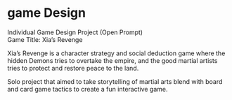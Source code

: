 # game Design

Individual Game Design Project (Open Prompt)
<br> Game Title: Xia’s Revenge 

Xia’s Revenge is a character strategy and social deduction game where the hidden Demons tries
to overtake the empire, and the good martial artists tries to protect and restore peace to the
land.

Solo project that aimed to take storytelling of martial arts blend with board and card game tactics to create a fun interactive game.
